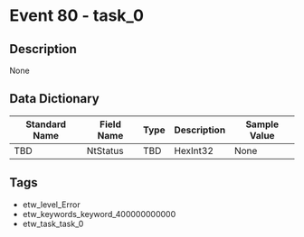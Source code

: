 # Event 80 - task_0

## Description
None

## Data Dictionary
|Standard Name|Field Name|Type|Description|Sample Value|
|---|---|---|---|---|
|TBD|NtStatus|TBD|HexInt32|None|None|

## Tags
* etw_level_Error
* etw_keywords_keyword_400000000000
* etw_task_task_0